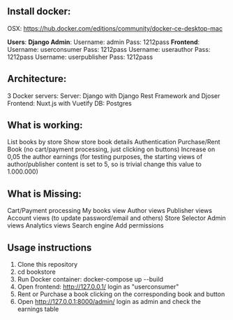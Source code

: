 ## **Install docker**:
  OSX: https://hub.docker.com/editions/community/docker-ce-desktop-mac

**Users**:
  **Django Admin**:
    Username: admin
    Pass: 1212pass
  **Frontend**:
    Username: userconsumer
    Pass: 1212pass
    Username: userauthor
    Pass: 1212pass
    Username: userpublisher
    Pass: 1212pass


## **Architecture**:
  3 Docker servers:
    Server: Django with Django Rest Framework and Djoser
    Frontend: Nuxt.js with Vuetify
    DB: Postgres

## **What is working**:
  List books by store
  Show store book details
  Authentication
  Purchase/Rent Book (no cart/payment processing, just clicking on buttons)
  Increase on 0,05 the author earnings (for testing purposes, the starting views
  of author/publisher content is set to 5, so is trivial change this value to 1.000.000)

## **What is Missing**:
  Cart/Payment processing
  My books view
  Author views
  Publisher views
  Account views (to update password/email and others)
  Store Selector
  Admin views
  Analytics views
  Search engine
  Add permissions

## **Usage instructions**

1. Clone this repository
2. cd bookstore
3. Run Docker container:
     docker-compose up --build
4. Open frontend: http://127.0.0.1/ login as "userconsumer"
5. Rent or Purchase a book clicking on the corresponding book and button
6. Open http://127.0.0.1:8000/admin/ login as admin and check the earnings table

